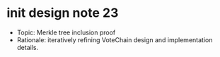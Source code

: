 # init design note 23

- Topic: Merkle tree inclusion proof
- Rationale: iteratively refining VoteChain design and implementation details.
